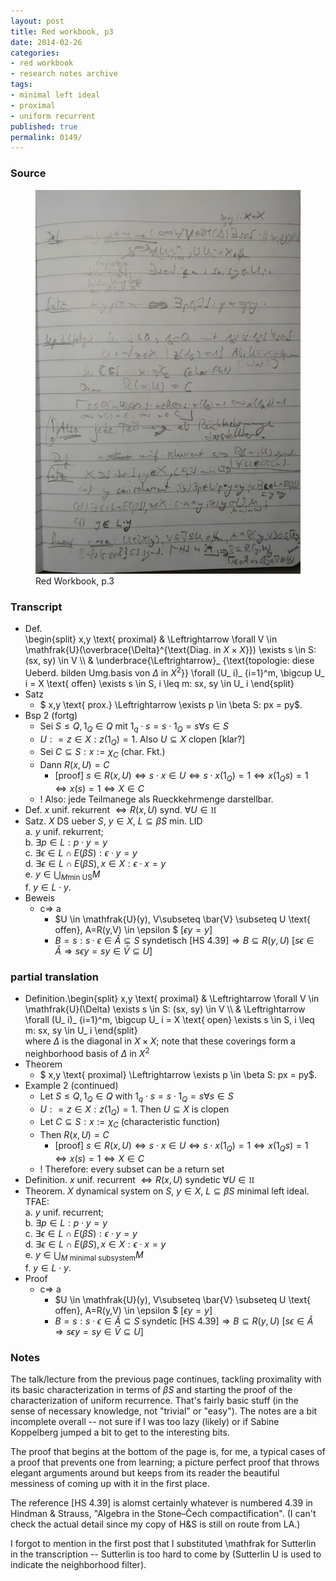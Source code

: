```yaml
---
layout: post
title: Red workbook, p3
date: 2014-02-26
categories:
- red workbook
- research notes archive
tags:
- minimal left ideal
- proximal
- uniform recurrent
published: true
permalink: 0149/
---
```


### Source

<figure>
  <a href="/assets/2014/red_workbook-p3.jpg">
    <img alt="red workbook, p3" src="/assets/2014/red_workbook-p3.jpg"/>
  </a>
  <figcaption>
    Red Workbook, p.3
  </figcaption>
</figure>

### Transcript

*   Def.  
     \begin{split} x,y \text{ proximal} & \Leftrightarrow \forall V \in \mathfrak{U}(\overbrace{\Delta}^{\text{Diag. in $X\times X$}}) \exists s \in S: (sx, sy) \in V \\\\ & \underbrace{\Leftrightarrow}_ {\text{topologie: diese Ueberd. bilden Umg.basis von $\Delta$ in $X^2$}} \forall (U_ i)_ {i=1}^m, \bigcup U_ i = X \text{ offen} \exists s \in S, i \leq m: sx, sy \in U_ i \end{split}
*   Satz
    *   $ x,y \text{ prox.} \Leftrightarrow \exists p \in \beta S: px = py$.
*   Bsp 2 (fortg)
    *   Sei $S\leq Q, 1_ Q \in Q$ mit $1_ q \cdot s = s \cdot 1_ Q = s \forall s \in S$
    *   $U: = { z \in X: z(1_ Q) = 1}$. Also $U\subseteq X$ clopen [klar?]
    *   Sei $C\subseteq S: x:= \chi_ C$ (char. Fkt.)
    *   Dann $R(x,U) = C$
        *   [proof] $s\in R(x,U) \Leftrightarrow s \cdot x \in U \Leftrightarrow s \cdot x (1_ Q) = 1 \Leftrightarrow x(1_ Q s) = 1 \Leftrightarrow x(s) = 1 \Leftrightarrow X \in C$
    *   ! Also: jede Teilmanege als Rueckkehrmenge darstellbar.
*   Def. $x$ unif. rekurrent $\Leftrightarrow R(x,U) \text{ synd. } \forall U \in \mathfrak{U}$
*   Satz. $X$ DS ueber $S$, $y\in X$, $L\subseteq \beta S$ min. LID  
     a. $y$ unif. rekurrent;  
     b. $\exists p \in L: p\cdot y = y$  
     c. $\exists \epsilon \in L\cap E(\beta S): \epsilon \cdot y = y$  
     d. $\exists \epsilon \in L \cap E(\beta S), x\in X: \epsilon \cdot x = y$  
     e. $y\in \bigcup_ {M \text{min US}} M$  
     f. $y \in L \cdot y$.
*   Beweis
    *   c=> a
        *   $U \in \mathfrak{U}(y), V\subseteq \bar{V} \subseteq U \text{ offen}, A=R(y,V) \in \epsilon $ [$\epsilon y = y$]
        *   $B = {s: s\cdot \epsilon \in \hat{A}} \subseteq S \text{ syndetisch [HS 4.39]} \Rightarrow B \subseteq R(y,U)$ [$s \epsilon \in \hat{A} \Rightarrow s\epsilon y = s y \in \bar{V} \subseteq U$]

### partial translation

*   Definition.\begin{split} x,y \text{ proximal} & \Leftrightarrow \forall V \in \mathfrak{U}(\Delta) \exists s \in S: (sx, sy) \in V \\\\ & \Leftrightarrow \forall (U_ i)_ {i=1}^m, \bigcup U_ i = X \text{ open} \exists s \in S, i \leq m: sx, sy \in U_ i \end{split}  
     where $\Delta$ is the diagonal in $X\times X$; note that these coverings form a neighborhood basis of $\Delta$ in $X^2$
*   Theorem
    *   $ x,y \text{ proximal} \Leftrightarrow \exists p \in \beta S: px = py$.
*   Example 2 (continued)
    *   Let $S\leq Q, 1_ Q \in Q$ with $1_ q \cdot s = s \cdot 1_ Q = s \forall s \in S$
    *   $U: = { z \in X: z(1_ Q) = 1}$. Then $U\subseteq X$ is clopen
    *   Let $C\subseteq S: x:= \chi_ C$ (characteristic function)
    *   Then $R(x,U) = C$
        *   [proof] $s\in R(x,U) \Leftrightarrow s \cdot x \in U \Leftrightarrow s \cdot x (1_ Q) = 1 \Leftrightarrow x(1_ Q s) = 1 \Leftrightarrow x(s) = 1 \Leftrightarrow X \in C$
    *   ! Therefore: every subset can be a return set
*   Definition. $x$ unif. recurrent $\Leftrightarrow R(x,U) \text{ syndetic } \forall U \in \mathfrak{U}$
*   Theorem. $X$ dynamical system on $S$, $y\in X$, $L\subseteq \beta S$ minimal left ideal. TFAE:  
     a. $y$ unif. recurrent;  
     b. $\exists p \in L: p\cdot y = y$  
     c. $\exists \epsilon \in L\cap E(\beta S): \epsilon \cdot y = y$  
     d. $\exists \epsilon \in L \cap E(\beta S), x\in X: \epsilon \cdot x = y$  
     e. $y\in \bigcup_ {M \text{ minimal subsystem}} M$  
     f. $y \in L \cdot y$.
*   Proof
    *   c=> a
        *   $U \in \mathfrak{U}(y), V\subseteq \bar{V} \subseteq U \text{ offen}, A=R(y,V) \in \epsilon $ [$\epsilon y = y$]
        *   $B = {s: s\cdot \epsilon \in \hat{A}} \subseteq S \text{ syndetic [HS 4.39]} \Rightarrow B \subseteq R(y,U)$ [$s \epsilon \in \hat{A} \Rightarrow s\epsilon y = s y \in \bar{V} \subseteq U$]

### Notes

The talk/lecture from the previous page continues, tackling proximality with its basic characterization in terms of $\beta S$ and starting the proof of the characterization of uniform recurrence. That's fairly basic stuff (in the sense of necessary knowledge, not "trivial" or "easy"). The notes are a bit incomplete overall -- not sure if I was too lazy (likely) or if Sabine Koppelberg jumped a bit to get to the interesting bits.

The proof that begins at the bottom of the page is, for me, a typical cases of a proof that prevents one from learning; a picture perfect proof that throws elegant arguments around but keeps from its reader the beautiful messiness of coming up with it in the first place.

The reference [HS 4.39] is alomst certainly whatever is numbered 4.39 in Hindman & Strauss, "Algebra in the Stone–Čech compactification". (I can't check the actual detail since my copy of H&S is still on route from LA.)

I forgot to mention in the first post that I substituted \mathfrak for Sutterlin in the transcription -- Sutterlin is too hard to come by (Sutterlin U is used to indicate the neighborhood filter).
